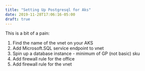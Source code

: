 ```yaml
---
title: "Setting Up Postgresql for Aks"
date: 2019-11-28T17:06:16-05:00
draft: true
---
```


This is a bit of a pain:

1. Find the name of the vnet on your AKS
2. Add Microsoft.SQL service endpoint to vnet
3. Spin up a database instance - minimum of GP (not basic) sku
4. Add firewall rule for the office
5. Add firewall rule for the vnet
